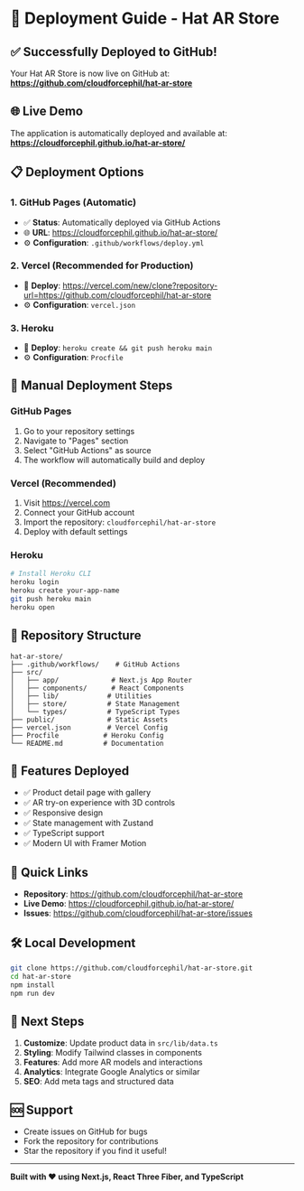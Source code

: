# 🚀 Deployment Guide - Hat AR Store

## ✅ Successfully Deployed to GitHub!

Your Hat AR Store is now live on GitHub at:
**https://github.com/cloudforcephil/hat-ar-store**

## 🌐 Live Demo

The application is automatically deployed and available at:
**https://cloudforcephil.github.io/hat-ar-store/**

## 📋 Deployment Options

### 1. GitHub Pages (Automatic)
- ✅ **Status**: Automatically deployed via GitHub Actions
- 🌐 **URL**: https://cloudforcephil.github.io/hat-ar-store/
- ⚙️ **Configuration**: `.github/workflows/deploy.yml`

### 2. Vercel (Recommended for Production)
- 🚀 **Deploy**: https://vercel.com/new/clone?repository-url=https://github.com/cloudforcephil/hat-ar-store
- ⚙️ **Configuration**: `vercel.json`

### 3. Heroku
- 🐳 **Deploy**: `heroku create && git push heroku main`
- ⚙️ **Configuration**: `Procfile`

## 🔧 Manual Deployment Steps

### GitHub Pages
1. Go to your repository settings
2. Navigate to "Pages" section
3. Select "GitHub Actions" as source
4. The workflow will automatically build and deploy

### Vercel (Recommended)
1. Visit https://vercel.com
2. Connect your GitHub account
3. Import the repository: `cloudforcephil/hat-ar-store`
4. Deploy with default settings

### Heroku
```bash
# Install Heroku CLI
heroku login
heroku create your-app-name
git push heroku main
heroku open
```

## 📁 Repository Structure
```
hat-ar-store/
├── .github/workflows/    # GitHub Actions
├── src/
│   ├── app/             # Next.js App Router
│   ├── components/      # React Components
│   ├── lib/            # Utilities
│   ├── store/          # State Management
│   └── types/          # TypeScript Types
├── public/             # Static Assets
├── vercel.json         # Vercel Config
├── Procfile           # Heroku Config
└── README.md          # Documentation
```

## 🎯 Features Deployed
- ✅ Product detail page with gallery
- ✅ AR try-on experience with 3D controls
- ✅ Responsive design
- ✅ State management with Zustand
- ✅ TypeScript support
- ✅ Modern UI with Framer Motion

## 🔗 Quick Links
- **Repository**: https://github.com/cloudforcephil/hat-ar-store
- **Live Demo**: https://cloudforcephil.github.io/hat-ar-store/
- **Issues**: https://github.com/cloudforcephil/hat-ar-store/issues

## 🛠️ Local Development
```bash
git clone https://github.com/cloudforcephil/hat-ar-store.git
cd hat-ar-store
npm install
npm run dev
```

## 📝 Next Steps
1. **Customize**: Update product data in `src/lib/data.ts`
2. **Styling**: Modify Tailwind classes in components
3. **Features**: Add more AR models and interactions
4. **Analytics**: Integrate Google Analytics or similar
5. **SEO**: Add meta tags and structured data

## 🆘 Support
- Create issues on GitHub for bugs
- Fork the repository for contributions
- Star the repository if you find it useful!

---
**Built with ❤️ using Next.js, React Three Fiber, and TypeScript**
